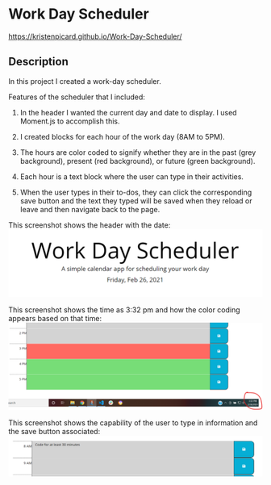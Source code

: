 # Work Day Scheduler

https://kristenpicard.github.io/Work-Day-Scheduler/

## Description 

In this project I created a work-day scheduler.

Features of the scheduler that I included:
1. In the header I wanted the current day and date to display.  I used Moment.js to accomplish this.

2. I created blocks for each hour of the work day (8AM to 5PM).

3. The hours are color coded to signify whether they are in the past (grey background), present (red background), or future (green background).

4. Each hour is a text block where the user can type in their activities.

5. When the user types in their to-dos, they can click the corresponding save button and the text they typed will be saved when they reload or leave and then navigate back to the page.

This screenshot shows the header with the date:
<br>
![1](Assets/1.png)

This screenshot shows the time as 3:32 pm and how the color coding appears based on that time:
<br>
![2](Assets/2.png)

This screenshot shows the capability of the user to type in information and the save button associated:
<br>
![3](Assets/3.png)
